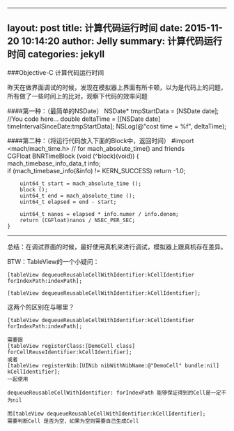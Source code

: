  ---
 layout:     post
 title:      计算代码运行时间
 date:       2015-11-20 10:14:20
 author:     Jelly
 summary:    计算代码运行时间
 categories: jekyll
---

###Objective-C 计算代码运行时间


昨天在做界面调试的时候，发现在模拟器上界面有所卡顿，以为是代码上的问题，所有做了一些时间上的比对，观察下代码的效率问题


####第一种：（最简单的NSDate）
	NSDate* tmpStartData = [NSDate date];
	//You code here...
	double deltaTime = [[NSDate date] timeIntervalSinceDate:tmpStartData];
	NSLog(@"cost time = %f", deltaTime);

####第二种：（将运行代码放入下面的Block中，返回时间）
	#import <mach/mach_time.h>  // for mach_absolute_time() and friends  
	CGFloat BNRTimeBlock (void (^block)(void)) {  
    mach_timebase_info_data_t info;  
    if (mach_timebase_info(&info) != KERN_SUCCESS) return -1.0;  
  
    	uint64_t start = mach_absolute_time ();  
    	block ();  
    	uint64_t end = mach_absolute_time ();  
    	uint64_t elapsed = end - start;  
  
    	uint64_t nanos = elapsed * info.numer / info.denom;  
    	return (CGFloat)nanos / NSEC_PER_SEC;  
	}

------
总结：在调试界面的时候，最好使用真机来进行调试，模拟器上跟真机存在差异。

BTW：TableView的一个小疑问：

	[tableView dequeueReusableCellWithIdentifier:kCellIdentifier forIndexPath:indexPath];
	
	[tableView dequeueReusableCellWithIdentifier:kCellIdentifier];
	
这两个的区别在与哪里？ 

    [tableView dequeueReusableCellWithIdentifier:kCellIdentifier forIndexPath:indexPath];
    
    需要跟
    [tableView registerClass:[DemoCell class] forCellReuseIdentifier:kCellIdentifier]; 
    或者
    [tableView registerNib:[UINib nibWithNibName:@"DemoCell" bundle:nil] kCellIdentifier];
    一起使用
    
	dequeueReusableCellWithIdentifier: forIndexPath 能够保证得到的Cell是一定不为nil
	
	而[tableView dequeueReusableCellWithIdentifier:kCellIdentifier];
	需要判断Cell 是否为空，如果为空则需要自己生成Cell
	